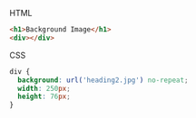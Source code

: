 HTML

```html
<h1>Background Image</h1>
<div></div>
```

CSS

```scss
div {
  background: url('heading2.jpg') no-repeat;
  width: 250px;
  height: 76px;
}
```
